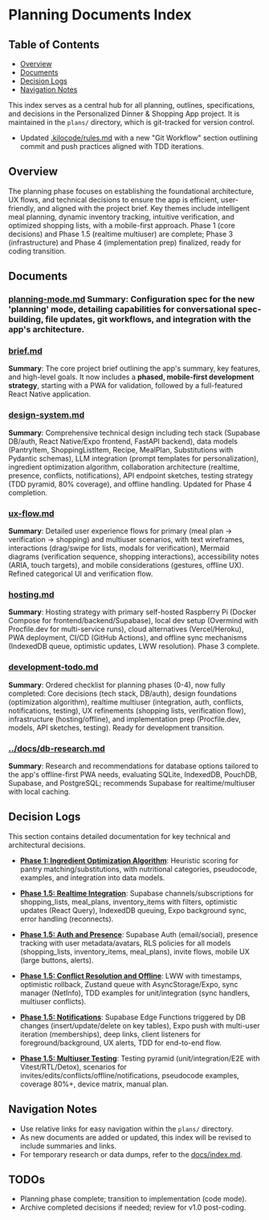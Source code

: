 # Planning Documents Index

## Table of Contents
- [Overview](#overview)
- [Documents](#documents)
- [Decision Logs](#decision-logs)
- [Navigation Notes](#navigation-notes)

This index serves as a central hub for all planning, outlines, specifications, and decisions in the Personalized Dinner & Shopping App project. It is maintained in the `plans/` directory, which is git-tracked for version control.
  
  - Updated [.kilocode/rules.md](.kilocode/rules.md) with a new "Git Workflow" section outlining commit and push practices aligned with TDD iterations.

## Overview
The planning phase focuses on establishing the foundational architecture, UX flows, and technical decisions to ensure the app is efficient, user-friendly, and aligned with the project brief. Key themes include intelligent meal planning, dynamic inventory tracking, intuitive verification, and optimized shopping lists, with a mobile-first approach. Phase 1 (core decisions) and Phase 1.5 (realtime multiuser) are complete; Phase 3 (infrastructure) and Phase 4 (implementation prep) finalized, ready for coding transition.

## Documents

### [planning-mode.md](planning-mode.md) **Summary**: Configuration spec for the new 'planning' mode, detailing capabilities for conversational spec-building, file updates, git workflows, and integration with the app's architecture.

### [brief.md](brief.md)
**Summary**: The core project brief outlining the app's summary, key features, and high-level goals. It now includes a **phased, mobile-first development strategy**, starting with a PWA for validation, followed by a full-featured React Native application.

### [design-system.md](design-system.md)
**Summary**: Comprehensive technical design including tech stack (Supabase DB/auth, React Native/Expo frontend, FastAPI backend), data models (PantryItem, ShoppingListItem, Recipe, MealPlan, Substitutions with Pydantic schemas), LLM integration (prompt templates for personalization), ingredient optimization algorithm, collaboration architecture (realtime, presence, conflicts, notifications), API endpoint sketches, testing strategy (TDD pyramid, 80% coverage), and offline handling. Updated for Phase 4 completion.

### [ux-flow.md](ux-flow.md)
**Summary**: Detailed user experience flows for primary (meal plan → verification → shopping) and multiuser scenarios, with text wireframes, interactions (drag/swipe for lists, modals for verification), Mermaid diagrams (verification sequence, shopping interactions), accessibility notes (ARIA, touch targets), and mobile considerations (gestures, offline UX). Refined categorical UI and verification flow.

### [hosting.md](hosting.md)
**Summary**: Hosting strategy with primary self-hosted Raspberry Pi (Docker Compose for frontend/backend/Supabase), local dev setup (Overmind with Procfile.dev for multi-service runs), cloud alternatives (Vercel/Heroku), PWA deployment, CI/CD (GitHub Actions), and offline sync mechanisms (IndexedDB queue, optimistic updates, LWW resolution). Phase 3 complete.

### [development-todo.md](development-todo.md)
**Summary**: Ordered checklist for planning phases (0-4), now fully completed: Core decisions (tech stack, DB/auth), design foundations (optimization algorithm), realtime multiuser (integration, auth, conflicts, notifications, testing), UX refinements (shopping lists, verification flow), infrastructure (hosting/offline), and implementation prep (Procfile.dev, models, API sketches, testing). Ready for development transition.

### [../docs/db-research.md](../docs/db-research.md)
**Summary**: Research and recommendations for database options tailored to the app's offline-first PWA needs, evaluating SQLite, IndexedDB, PouchDB, Supabase, and PostgreSQL; recommends Supabase for realtime/multiuser with local caching.

## Decision Logs

This section contains detailed documentation for key technical and architectural decisions.

*   [**Phase 1: Ingredient Optimization Algorithm**](decisions/phase-1/ingredient-optimization.md): Heuristic scoring for pantry matching/substitutions, with nutritional categories, pseudocode, examples, and integration into data models.

*   [**Phase 1.5: Realtime Integration**](decisions/phase-1.5/realtime-integration.md): Supabase channels/subscriptions for shopping_lists, meal_plans, inventory_items with filters, optimistic updates (React Query), IndexedDB queuing, Expo background sync, error handling (reconnects).

*   [**Phase 1.5: Auth and Presence**](decisions/phase-1.5/auth-and-presence.md): Supabase Auth (email/social), presence tracking with user metadata/avatars, RLS policies for all models (shopping_lists, inventory_items, meal_plans), invite flows, mobile UX (large buttons, alerts).

*   [**Phase 1.5: Conflict Resolution and Offline**](decisions/phase-1.5/conflict-resolution-and-offline.md): LWW with timestamps, optimistic rollback, Zustand queue with AsyncStorage/Expo, sync manager (NetInfo), TDD examples for unit/integration (sync handlers, multiuser conflicts).

*   [**Phase 1.5: Notifications**](decisions/phase-1.5/notifications.md): Supabase Edge Functions triggered by DB changes (insert/update/delete on key tables), Expo push with multi-user iteration (memberships), deep links, client listeners for foreground/background, UX alerts, TDD for end-to-end flow.

*   [**Phase 1.5: Multiuser Testing**](decisions/phase-1.5/multiuser-testing.md): Testing pyramid (unit/integration/E2E with Vitest/RTL/Detox), scenarios for invites/edits/conflicts/offline/notifications, pseudocode examples, coverage 80%+, device matrix, manual plan.

## Navigation Notes
- Use relative links for easy navigation within the `plans/` directory.
- As new documents are added or updated, this index will be revised to include summaries and links.
- For temporary research or data dumps, refer to the [docs/index.md](../docs/index.md).

## TODOs
- Planning phase complete; transition to implementation (code mode).
- Archive completed decisions if needed; review for v1.0 post-coding.
